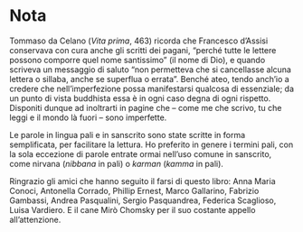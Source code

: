 # Nota

Tommaso da Celano (_Vita prima_, 463) ricorda che Francesco d’Assisi conservava con cura anche gli scritti dei pagani, “perché tutte le lettere possono comporre quel nome santissimo” (il nome di Dio), e quando scriveva un messaggio di saluto “non permetteva che si cancellasse alcuna lettera o sillaba, anche se superflua o errata”. Benché ateo, tendo anch’io a credere che nell’imperfezione possa manifestarsi qualcosa di essenziale; da un punto di vista buddhista essa è in ogni caso degna di ogni rispetto. Disponiti dunque ad inoltrarti in pagine che – come me che scrivo, tu che leggi e il mondo là fuori – sono imperfette.

Le parole in lingua pali e in sanscrito sono state scritte in forma semplificata, per facilitare la lettura. Ho preferito in genere i termini pali, con la sola eccezione di parole entrate ormai nell’uso comune in sanscrito, come nirvana (_nibbana_ in pali) o _karman_ (_kamma_ in pali).

Ringrazio gli amici che hanno seguito il farsi di questo libro: Anna Maria Conoci, Antonella Corrado, Phillip Ernest, Marco Gallarino, Fabrizio Gambassi, Andrea Pasqualini, Sergio Pasquandrea, Federica Scaglioso, Luisa Vardiero. E il cane Mirò Chomsky per il suo costante appello all’attenzione.
